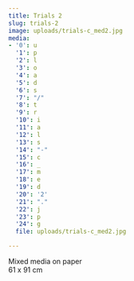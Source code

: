 ```yaml
---
title: Trials 2
slug: trials-2
image: uploads/trials-c_med2.jpg
media:
- '0': u
  '1': p
  '2': l
  '3': o
  '4': a
  '5': d
  '6': s
  '7': "/"
  '8': t
  '9': r
  '10': i
  '11': a
  '12': l
  '13': s
  '14': "-"
  '15': c
  '16': _
  '17': m
  '18': e
  '19': d
  '20': '2'
  '21': "."
  '22': j
  '23': p
  '24': g
  file: uploads/trials-c_med2.jpg

---
```

Mixed media on paper  
61 x 91 cm